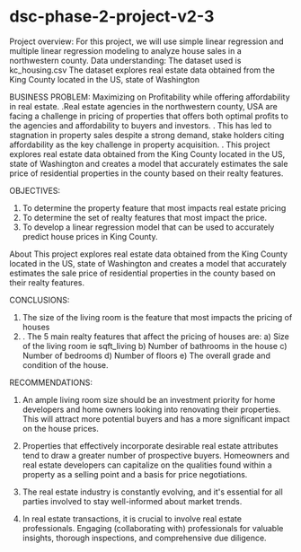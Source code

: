 # dsc-phase-2-project-v2-3
Project overview:
For this project, we will use simple linear regression and multiple linear regression modeling to analyze house sales in a northwestern county.
Data understanding:
The dataset used is kc_housing.csv
The dataset explores real estate data obtained from the King County located in the US, state of Washington

BUSINESS PROBLEM: Maximizing on Profitability while offering affordability in real estate.
.Real estate agencies in the northwestern county, USA are  facing a challenge in pricing of properties that offers both optimal profits to the agencies and affordability to buyers and investors.
. This has led to stagnation in property sales despite a strong demand, stake holders citing affordability as the key challenge in property acquisition.
. This project explores real estate data obtained from the King County located in the US, state of Washington and creates a model that accurately estimates the sale price of residential properties in the county based on their realty features.

OBJECTIVES:
1.	To determine the property feature that most impacts real estate pricing
2.	To determine the set of realty features that most impact the price.
3.	To develop a linear regression model that can be used to accurately predict house prices in King County.

About
This project explores real estate data obtained from the King County located in the US, state of Washington and creates a model that accurately estimates the sale price of residential properties 
in the county based on their realty features.


CONCLUSIONS:
1.	The size of the living room is the feature that most impacts the pricing of houses
2.	. The 5 main realty features that affect the pricing of houses are:
a) Size of the living room ie sqft_living 
        b) Number of bathrooms in the house 
c) Number of bedrooms
d) Number of floors
e) The overall grade and condition of the house.


 RECOMMENDATIONS:
1.	An ample living room size should be an investment priority for home developers and home owners looking into renovating their properties. This will attract more potential buyers and has a more significant impact on the house prices.
2.	Properties that effectively incorporate desirable real estate attributes tend to draw a greater number of prospective buyers. Homeowners and real estate developers can capitalize on the qualities found within a property as a selling point and a basis for price negotiations.

3.	The real estate industry is constantly evolving, and it's essential for all parties involved to stay well-informed about market trends.

4.	In real estate transactions, it is crucial to involve real estate professionals. Engaging (collaborating with) professionals for valuable insights, thorough inspections, and comprehensive due diligence.

